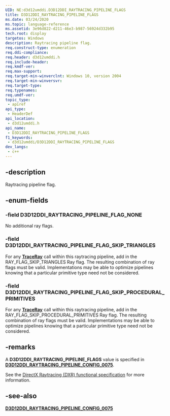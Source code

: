 ```yaml
---
UID: NE:d3d12umddi.D3D12DDI_RAYTRACING_PIPELINE_FLAGS
title: D3D12DDI_RAYTRACING_PIPELINE_FLAGS
ms.date: 03/24/2020
ms.topic: language-reference
ms.assetid: 3e96d822-d211-46e3-b987-56924d332b95
tech.root: display
targetos: Windows
description: Raytracing pipeline flag.
req.construct-type: enumeration
req.ddi-compliance: 
req.header: d3d12umddi.h
req.include-header: 
req.kmdf-ver: 
req.max-support: 
req.target-min-winverclnt: Windows 10, version 2004
req.target-min-winversvr: 
req.target-type: 
req.typenames: 
req.umdf-ver: 
topic_type:
 - apiref
api_type:
 - HeaderDef
api_location:
 - d3d12umddi.h
api_name:
 - D3D12DDI_RAYTRACING_PIPELINE_FLAGS
f1_keywords:
 - d3d12umddi/D3D12DDI_RAYTRACING_PIPELINE_FLAGS
dev_langs:
 - c++
---
```


## -description

Raytracing pipeline flag.

## -enum-fields

### -field D3D12DDI_RAYTRACING_PIPELINE_FLAG_NONE

No additional ray flags.

### -field D3D12DDI_RAYTRACING_PIPELINE_FLAG_SKIP_TRIANGLES

For any [**TraceRay**](https://docs.microsoft.com/windows/win32/direct3d12/traceray-function) call within this raytracing pipeline, add in the RAY_FLAG_SKIP_TRIANGLES Ray flag. The resulting combination of ray flags must be valid. Implementations may be able to optimize pipelines knowing that a particular primitive type need not be considered.

### -field D3D12DDI_RAYTRACING_PIPELINE_FLAG_SKIP_PROCEDURAL_PRIMITIVES

For any [**TraceRay**](https://docs.microsoft.com/windows/win32/direct3d12/traceray-function) call within this raytracing pipeline, add in the RAY_FLAG_SKIP_PROCEDURAL_PRIMITIVES Ray flag. The resulting combination of ray flags must be valid. Implementations may be able to optimize pipelines knowing that a particular primitive type need not be considered.

## -remarks

A **D3D12DDI_RAYTRACING_PIPELINE_FLAGS** value is specified in [**D3D12DDI_RAYTRACING_PIPELINE_CONFIG_0075**](ns-d3d12umddi-d3d12ddi_raytracing_pipeline_config_0075.md).

See the [DirectX Raytracing (DXR) functional specification](https://microsoft.github.io/DirectX-Specs/d3d/Raytracing.html) for more information.

## -see-also

[**D3D12DDI_RAYTRACING_PIPELINE_CONFIG_0075**](ns-d3d12umddi-d3d12ddi_raytracing_pipeline_config_0075.md)